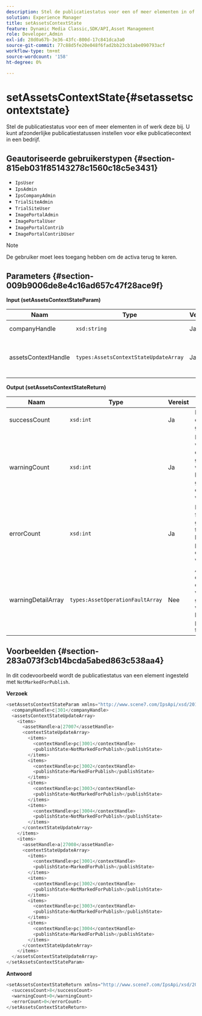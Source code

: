 ```yaml
---
description: Stel de publicatiestatus voor een of meer elementen in of werk deze bij. U kunt afzonderlijke publicatiestatussen instellen voor elke publicatiecontext in een bedrijf.
solution: Experience Manager
title: setAssetsContextState
feature: Dynamic Media Classic,SDK/API,Asset Management
role: Developer,Admin
exl-id: 28d0a67b-3e36-43fc-800d-17c841dca3a0
source-git-commit: 77c88d5fe20e048f6fad2bb23cb1abe090793acf
workflow-type: tm+mt
source-wordcount: '158'
ht-degree: 0%

---
```


# setAssetsContextState{#setassetscontextstate}

Stel de publicatiestatus voor een of meer elementen in of werk deze bij. U kunt afzonderlijke publicatiestatussen instellen voor elke publicatiecontext in een bedrijf.

## Geautoriseerde gebruikerstypen {#section-815eb031f85143278c1560c18c5e3431}

* `IpsUser`
* `IpsAdmin`
* `IpsCompanyAdmin`
* `TrialSiteAdmin`
* `TrialSiteUser`
* `ImagePortalAdmin`
* `ImagePortalUser`
* `ImagePortalContrib`
* `ImagePortalContribUser`

>[!NOTE]
>
>De gebruiker moet lees toegang hebben om de activa terug te keren.

## Parameters {#section-009b9006de8e4c16ad657c47f28ace9f}

**Input (setAssetsContextStateParam)**

| Naam | Type | Vereist | Beschrijving |
|---|---|---|---|
| companyHandle | `xsd:string` | Ja | Handgreep aan het bedrijf. |
| assetsContextHandle | `types:AssetsContextStateUpdateArray` | Ja | Een array met elementen en de bijbehorende nieuwe publicatiestatus. |

**Output (setAssetsContextStateReturn)**

| Naam | Type | Vereist | Beschrijving |
|---|---|---|---|
| successCount | `xsd:int` | Ja | Het aantal elementen is gewijzigd. |
| warningCount | `xsd:int` | Ja | Het aantal waarschuwingen dat wordt gegenereerd wanneer de bewerking heeft geprobeerd elementen te wijzigen. |
| errorCount | `xsd:int` | Ja | Het aantal fouten dat is gegenereerd toen de bewerking probeerde elementen te wijzigen. |
| warningDetailArray | `types:AssetOperationFaultArray` | Nee | Array met fouten die door elementen worden gegenereerd wanneer de bewerking probeerde deze te wijzigen. |

## Voorbeelden {#section-283a073f3cb14bcda5abed863c538aa4}

In dit codevoorbeeld wordt de publicatiestatus van een element ingesteld met `NotMarkedForPublish`.

**Verzoek**

```java
<setAssetsContextStateParam xmlns="http://www.scene7.com/IpsApi/xsd/2011-11-04">
  <companyHandle>c|301</companyHandle>
  <assetsContextStateUpdateArray>
    <items>
      <assetHandle>a|27007</assetHandle>
      <contextStateUpdateArray>
        <items>
          <contextHandle>pc|3001</contextHandle>
          <publishState>NotMarkedForPublish</publishState>
        </items>
        <items>
          <contextHandle>pc|3002</contextHandle>
          <publishState>MarkedForPublish</publishState>
        </items>
        <items>
          <contextHandle>pc|3003</contextHandle>
          <publishState>NotMarkedForPublish</publishState>
        </items>
        <items>
          <contextHandle>pc|3004</contextHandle>
          <publishState>NotMarkedForPublish</publishState>
        </items>
      </contextStateUpdateArray>
    </items>
    <items>
      <assetHandle>a|27008</assetHandle>
      <contextStateUpdateArray>
        <items>
          <contextHandle>pc|3001</contextHandle>
          <publishState>MarkedForPublish</publishState>
        </items>
        <items>
          <contextHandle>pc|3002</contextHandle>
          <publishState>NotMarkedForPublish</publishState>
        </items>
        <items>
          <contextHandle>pc|3003</contextHandle>
          <publishState>NotMarkedForPublish</publishState>
        </items>
        <items>
          <contextHandle>pc|3004</contextHandle>
          <publishState>MarkedForPublish</publishState>
        </items>
      </contextStateUpdateArray>
    </items>
  </assetsContextStateUpdateArray>
</setAssetsContextStateParam>
```

**Antwoord**

```java
<setAssetsContextStateReturn xmlns="http://www.scene7.com/IpsApi/xsd/2011-11-04-beta">
  <successCount>8</successCount>
  <warningCount>0</warningCount>
  <errorCount>0</errorCount>
</setAssetsContextStateReturn>
```
